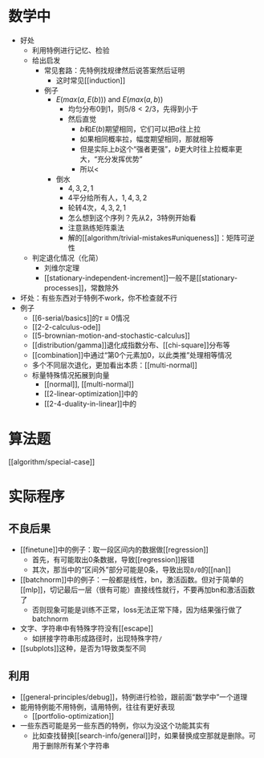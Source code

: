 # 数学中
- 好处
  - 利用特例进行记忆、检验
  - 给出启发
    - 常见套路：先特例找规律然后说答案然后证明
      - 这时常见[[induction]]
    - 例子
      - $E (max(a, E(b)))$ and $E(max(a,b))$
        - 均匀分布0到1，则$5/8 < 2/3$，先得到小于
        - 然后直觉
          - $b$和$E(b)$期望相同，它们可以把$a$往上拉
          - 如果相同概率拉，幅度期望相同，那就相等
          - 但是实际上$b$这个“强者更强”，$b$更大时往上拉概率更大，“充分发挥优势”
          - 所以$<$
      - 倒水
        - $4,3,2,1$
        - $4$平分给所有人，$1,4,3,2$
        - 轮转4次，$4,3,2,1$
        - 怎么想到这个序列？先从2，3特例开始看
        - 注意熟练矩阵乘法
        - 解的[[algorithm/trivial-mistakes#uniqueness]]：矩阵可逆性
  - 判定退化情况（化简）
    - 刘维尔定理
    - [[stationary-independent-increment]]一般不是[[stationary-processes]]，常数除外
- 坏处：有些东西对于特例不work，你不检查就不行
- 例子
  - [[6-serial/basics]]的$\tau\equiv 0$情况
  - [[2-2-calculus-ode]]
  - [[5-brownian-motion-and-stochastic-calculus]]
  - [[distribution/gamma]]退化成指数分布、[[chi-square]]分布等
  - [[combination]]中通过“第0个元素加0，以此类推”处理相等情况
  - 多个不同层次退化，更加看出本质：[[multi-normal]]
  - 标量特殊情况拓展到向量
    - [[normal]], [[multi-normal]]
    - [[2-linear-optimization]]中的
    - [[2-4-duality-in-linear]]中的
# 算法题
[[algorithm/special-case]]
# 实际程序
## 不良后果
- [[finetune]]中的例子：取一段区间内的数据做[[regression]]
  - 首先，有可能取出0条数据，导致[[regression]]报错
  - 其次，那当中的“区间外”部分可能是0条，导致出现`0/0`的[[nan]]
- [[batchnorm]]中的例子：一般都是线性，bn，激活函数。但对于简单的[[mlp]]，切记最后一层（很有可能）直接线性就行，不要再加bn和激活函数了
  - 否则现象可能是训练不正常，loss无法正常下降，因为结果强行做了batchnorm
- 文字、字符串中有特殊字符没有[[escape]]
  - 如拼接字符串形成路径时，出现特殊字符`/`
- [[subplots]]这种，是否为1导致类型不同
## 利用
- [[general-principles/debug]]，特例进行检验，跟前面“数学中”一个道理
- 能用特例能不用特例，请用特例，往往有更好表现
  - [[portfolio-optimization]]
- 一些东西可能是另一些东西的特例，你以为没这个功能其实有
  - 比如查找替换[[search-info/general]]时，如果替换成空那就是删除。可用于删除所有某个字符串